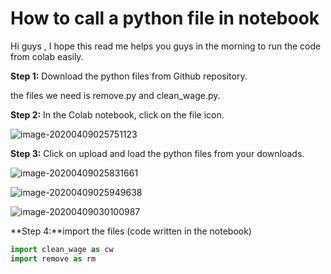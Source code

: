 # How to call a python file in notebook

Hi guys , I hope this read me helps you guys in the morning to run the code from colab easily. 

**Step 1:** Download the python files from Github repository.

the files we need is remove.py and clean_wage.py.

**Step 2:** In the Colab notebook, click on the file icon. 

![image-20200409025751123](C:\Users\Sheetal\AppData\Roaming\Typora\typora-user-images\image-20200409025751123.png)

**Step 3:** Click on upload and load the python files from your downloads.

![image-20200409025831661](C:\Users\Sheetal\AppData\Roaming\Typora\typora-user-images\image-20200409025831661.png)

![image-20200409025949638](C:\Users\Sheetal\AppData\Roaming\Typora\typora-user-images\image-20200409025949638.png)

![image-20200409030100987](C:\Users\Sheetal\AppData\Roaming\Typora\typora-user-images\image-20200409030100987.png)



**Step 4:**import the files (code written in the notebook)

```python
import clean_wage as cw
import remove as rm
```


